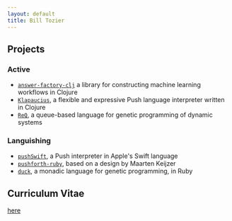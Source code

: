 ```yaml
---
layout: default
title: Bill Tozier
---
```


## Projects

### Active

- [`answer-factory-clj`](https://github.com/Vaguery/answer-factory-clj) a library for constructing machine learning workflows in Clojure
- [`Klapaucius`](https://github.com/Vaguery/klapaucius), a flexible and expressive Push language interpreter written in Clojure
- [`ReQ`](https://github.com/Vaguery/req-language), a queue-based language for genetic programming of dynamic systems

### Languishing

- [`pushSwift`](https://github.com/Vaguery/pushSwift), a Push interpreter in Apple's Swift language
- [`pushforth-ruby`](https://github.com/Vaguery/pushforth-ruby), based on a design by Maarten Keijzer
- [`duck`](https://github.com/Vaguery/Duck-language), a monadic language for genetic programming, in Ruby


## Curriculum Vitae

[here](cv)

